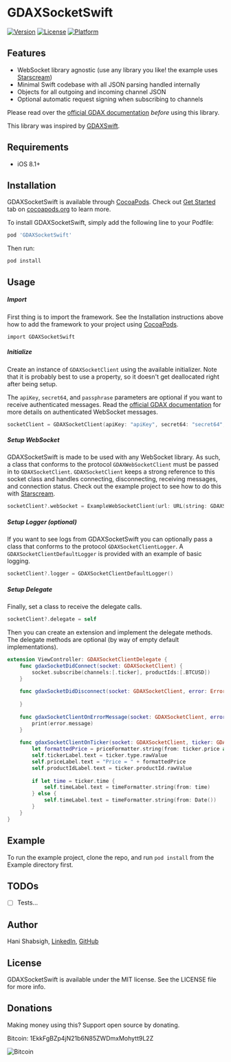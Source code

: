 # GDAXSocketSwift

[![Version](https://img.shields.io/cocoapods/v/GDAXSocketSwift.svg?style=flat)](http://cocoapods.org/pods/GDAXSocketSwift)
[![License](https://img.shields.io/cocoapods/l/GDAXSocketSwift.svg?style=flat)](http://cocoapods.org/pods/GDAXSocketSwift)
[![Platform](https://img.shields.io/cocoapods/p/GDAXSocketSwift.svg?style=flat)](http://cocoapods.org/pods/GDAXSocketSwift)

## Features

- WebSocket library agnostic (use any library you like! the example uses [Starscream](https://github.com/daltoniam/Starscream))
- Minimal Swift codebase with all JSON parsing handled internally
- Objects for all outgoing and incoming channel JSON
- Optional automatic request signing when subscribing to channels

Please read over the [official GDAX documentation](https://docs.gdax.com/) *before* using this library.

This library was inspired by [GDAXSwift](https://github.com/anthonypuppo/GDAXSwift).

## Requirements

- iOS 8.1+

## Installation

GDAXSocketSwift is available through [CocoaPods](http://cocoapods.org). Check out [Get Started](http://cocoapods.org/) tab on [cocoapods.org](http://cocoapods.org/) to learn more.

To install GDAXSocketSwift, simply add the following line to your Podfile:

```ruby
pod 'GDAXSocketSwift'
```

Then run:

	pod install

## Usage

##### Import

First thing is to import the framework. See the Installation instructions above how to add the framework to your project using [CocoaPods](http://cocoapods.org).

```
import GDAXSocketSwift
```

##### Initialize

Create an instance of `GDAXSocketClient` using the available initializer. Note that it is probably best to use a property, so it doesn't get deallocated right after being setup.

The `apiKey`, `secret64`, and `passphrase` parameters are optional if you want to receive authenticated messages. Read the [official GDAX documentation](https://docs.gdax.com/) for more details on authenticated WebSocket messages.

```swift
socketClient = GDAXSocketClient(apiKey: "apiKey", secret64: "secret64", passphrase: "passphrase")
```

##### Setup WebSocket

GDAXSocketSwift is made to be used with any WebSocket library. As such, a class that conforms to the protocol `GDAXWebSocketClient` must be passed in to `GDAXSocketClient`. `GDAXSocketClient` keeps a strong reference to this socket class and handles connecting, disconnecting, receiving messages, and connection status. Check out the example project to see how to do this with [Starscream](https://github.com/daltoniam/Starscream).

```swift
socketClient?.webSocket = ExampleWebSocketClient(url: URL(string: GDAXSocketClient.baseAPIURLString)!)
```

##### Setup Logger (optional)

If you want to see logs from GDAXSocketSwift you can optionally pass a class that conforms to the protocol `GDAXSocketClientLogger`. A `GDAXSocketClientDefaultLogger` is provided with an example of basic logging.

```swift
socketClient?.logger = GDAXSocketClientDefaultLogger()
```

##### Setup Delegate

Finally, set a class to receive the delegate calls.

```swift
socketClient?.delegate = self
```

Then you can create an extension and implement the delegate methods. The delegate methods are optional (by way of empty default implementations). 

```swift
extension ViewController: GDAXSocketClientDelegate {
    func gdaxSocketDidConnect(socket: GDAXSocketClient) {
        socket.subscribe(channels:[.ticker], productIds:[.BTCUSD])
    }
    
    func gdaxSocketDidDisconnect(socket: GDAXSocketClient, error: Error?) {
        
    }
    
    func gdaxSocketClientOnErrorMessage(socket: GDAXSocketClient, error: GDAXErrorMessage) {
        print(error.message)
    }
    
    func gdaxSocketClientOnTicker(socket: GDAXSocketClient, ticker: GDAXTicker) {
        let formattedPrice = priceFormatter.string(from: ticker.price as NSNumber) ?? "0.0000"
        self.tickerLabel.text = ticker.type.rawValue
        self.priceLabel.text = "Price = " + formattedPrice
        self.productIdLabel.text = ticker.productId.rawValue
        
        if let time = ticker.time {
            self.timeLabel.text = timeFormatter.string(from: time)
        } else {
            self.timeLabel.text = timeFormatter.string(from: Date())
        }
    }
}
```

## Example

To run the example project, clone the repo, and run `pod install` from the Example directory first.

## TODOs

- [ ] Tests...

## Author

Hani Shabsigh, [LinkedIn](hanishabsigh.com), [GitHub](https://github.com/hanishabsigh)

## License

GDAXSocketSwift is available under the MIT license. See the LICENSE file for more info.

## Donations

Making money using this? Support open source by donating.

Bitcoin: 1EkkFgBZp4jN21b6N85ZWDmxMohytt9L2Z

![Bitcoin](https://i.imgur.com/r7SVFZt.png)



